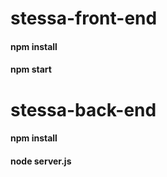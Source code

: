 # stessa-front-end
#### npm install
#### npm start

# stessa-back-end
#### npm install
#### node server.js
